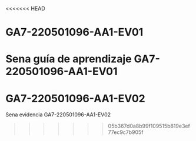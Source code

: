 <<<<<<< HEAD
# GA7-220501096-AA1-EV01
Sena guía de aprendizaje GA7-220501096-AA1-EV01
=======
# GA7-220501096-AA1-EV02
Sena evidencia GA7-220501096-AA1-EV02
>>>>>>> 05b367d0a8b99f109515b819e3ef77ec9c7b905f
